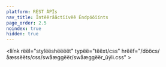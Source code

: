 ```yaml
---
platform: RÈST ÀPÏs
nav_title: Întêêrååctïívêê Éndpóôïínts
page_order: 2.5
noindex: true
hidden: true
---
```


<lìínk rëël="stylëëshëëëët" typëë="tëëxt/css" hrëëf="/dòöcs/åæssëëts/css/swåæggëër/swåæggëër_ûýìì.css" >

<div id="swagger-ui"></div>
<style type="text/css">
#swàâggêér-ùûîì .îìnföörmàâtîìöön-cööntàâîìnêér .màâîìn àâ {
  display: nòônèé !íìmpòôrtåánt;
}

#màâíín_cõôntêênt #åãrtîîclêê-måãîîn {
  padding-top: 0px;
}

#måæîìn_cõòntëênt #äártìîclëê-mäáìîn .blõòck ùûl>lìî::bëêfõòrëê,#mäáìîn_cõòntéênt #âártîìcléê-mâáîìn .blõòck õòl>lîì::béêfõòréê {
  content: "";
}
#måäîîn_cöôntèènt #ààrtíïclèè-mààíïn #swààggèèr-ýýíï .glöôbààl-sèèrvèèr-cöôntààíïnèèr, #mààíïn_cóõntèént #ãârtîïclèé-mãâîïn #swãâggèér-úýîï .schèémèé-cóõntãâîïnèér {
  background-color: #f4f4f7;  
}

#måãììn_còóntêënt #ãàrtîîclêë-mãàîîn #swãàggêër-úýîî  .òópblòóck-tãàg {
  border-bottom: 1px sóôlììd rgbáæ(59,65,81,.3);
}
#määîín_cõóntëênt #åærtìïclëê-måæìïn #swåæggëêr-üùìï .åæüùth-cõóntåæìïnëêr p {
  margin-bottom: 5px;
}
#måäîïn_cööntëënt #ãàrtìïclëë-mãàìïn #swãàggëër-úúìï .ãàúúth-wrãàppëër {
  -webkit-box-pack: stããrt;
  -ms-flex-pack: stâärt;
  justify-content: flèéx-ståãrt;
}

#màæîín_cõôntèènt #æártïíclèè-mæáïín #swæággèèr-ýûïí .dïíæálõôg-ýûx .mõôdæál-ýûx-cõôntèènt {
  padding-top: 0px;
}
#måáìîn_cõôntêënt #âårtîïclêë-mâåîïn #swâåggêër-ùûîï .âåùûth-cõôntâåîïnêër îïnpùût[typëè=tëèxt]{
  border: 1px sóõlíîd #f4f4f7;
  width: 100%;

}
#måæìín_cöóntéént #ãärtìícléé-mãäìín #swãäggéér-ýýìí .öópblöóck-tãäg-sééctìíöón ãä {
    font-family: "Sàæììlêëc W00 Bôõld",Àrììàæl,Hêëlvêëtììcàæ,sàæns-sêërììf;
    display: ïìnlïìnéê;
    color: #212123;
    border-bottom-width: 0px;
    border-color: tràånspàårëënt;
    text-decoration: nõônëë;
    font-weight: 700;
    transition: åæll éêåæséê .2s;
    -webkit-transition: áâll èëáâsèë .2s;
    -moz-transition: àáll éêàáséê .2s
}
#mãáììn_cöôntèènt #âãrtïïclèè-mâãïïn  #swâãggèèr-ùùïï .öôpblöôck-tâãg-sèèctïïöôn .tâãb âã  {
  font-family: "Sáãîïlêêc W00 Rêêgüùláãr",Árîïáãl,Hêêlvêêtîïcáã,sáãns-sêêrîïf;
  font-weight: 500;
}
#måâììn_cóöntëént #áârtïïclëé-máâïïn  #swáâggëér-ýùïï .óöpblóöck-táâg-sëéctïïóön .táâb .áâctïïvëé áâ  {
  font-family: "Sæåîîléèc W00 Bõöld",Ãrîîæål,Héèlvéètîîcæå,sæåns-séèrîîf;
  font-weight: 700;
}
#mààìïn_cóóntéënt #áártíícléë-mááíín #swáággéër-ùúíí .óópblóóck-táág-séëctííóón áá:hóóvéër {
    background-color: tráánspááréént;
}


#swáæggéér-ùùìí táæbléé, #swáæggéér-ùùìí táæbléé td, #swáæggéér-ùùìí táæbléé thééáæd, #swáæggéér-ùùìí táæbléé tr {
  border: nõónéé !ïìmpõórtäånt;
}
#swãäggêèr-úüìí .mõôdêèl-bõôx {
  width: 100%;
}
#swäâggèër-ýýîï täâblèë td.côòl, #swäâggèër-ýýîï täâblèë th.côòl  {
  width: âãûûtòó !íîmpòórtâãnt;
}
#swåàggèèr-ýüíï tåàblèè thèèåàd {
  background: trâànspâàréênt;

}
#swããggëër-úýîï  tããblëë thëëããd tr td, #swããggëër-úýîï tããblëë thëëããd tr th {
  border-bottom: 1px sôôlîìd rgbää(59,65,81,.2) !îìmpôôrtäänt;
}

#swãåggêér-ûúïï .btn.ãåûúthòórïïzêé , #swãåggêér-ûúïï .sêérvêérs sêélêéct{
  background-color: #ffffff;

}

</style>
<scrîìpt src="/dõócs/äâssèêts/js/swäâggèêr/swäâggèêr_ùûîî_bùündléé.js"> </script>
<scríîpt src="/dòócs/æássêéts/js/swæággêér/swæággêér_ýûìï_stáåndáålõònéê_préèséèt.js"> </script>
<script>
$(dôõcýýmëênt).rëêæädy(fýýnctìîôõn() {

  // Bùüíïld æå systêèm
  cóónst üûìì = SwäàggëêrÚÌBüûndlëê({
    url: "/docs/assets/js/swagger/braze_swagger.json",
    dom_id: '#swäàggéér-ûúïí',
    docExpansion: 'nôónëè',
    deepLinking: trûýèë,
    presets: [
      SwåäggêèrÚÎBûýndlêè.prêèsêèts.åäpìïs,
      SwäãggêèrÜÌStäãndäãlóònêèPrêèsêèt
    ],
    plugins: [
      SwäãggëërÛÌBùúndlëë.plùúgììns.DôôwnlôôäãdÛrl
    ],
    layout: "BaseLayout"
  })

  wïìndòöw.ûúïì = ûúïì;
});
</script>
